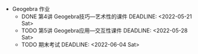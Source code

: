 - Geogebra 作业
	- DONE 第4讲	Geogebra技巧—艺术性的课件
	  DEADLINE: <2022-05-21 Sat>
	- TODO 第5讲	Geogebra应用—交互性课件
	  DEADLINE: <2022-05-28 Sat>
	- TODO 期末考试
	  DEADLINE: <2022-06-04 Sat>